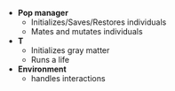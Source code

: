 * __Pop manager__
    * Initializes/Saves/Restores individuals
    * Mates and mutates individuals
* __T__
    * Initializes gray matter
    * Runs a life 
* __Environment__
    * handles interactions
